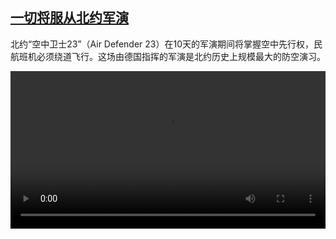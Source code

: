 <!--1686575826000-->
[一切将服从北约军演](https://www.dw.com/zh/%E4%B8%80%E5%88%87%E5%B0%86%E6%9C%8D%E4%BB%8E%E5%8C%97%E7%BA%A6%E5%86%9B%E6%BC%94/a-65891955)
------

<p>北约“空中卫士23”（Air Defender 23）在10天的军演期间将掌握空中先行权，民航班机必须绕道飞行。这场由德国指挥的军演是北约历史上规模最大的防空演习。</small></p><video src="https://tvdownloaddw-a.akamaihd.net/dwtv_video/flv/vdt_zh/2023/bchi230612_001_aird_01r_AVC_1280x720.mp4" controls style="width:100%"></video>
